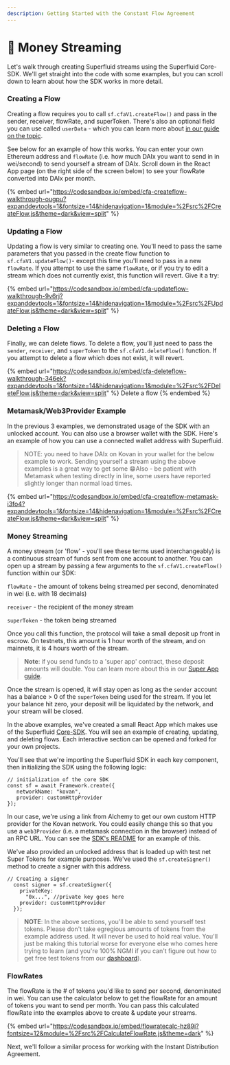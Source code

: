 ```yaml
---
description: Getting Started with the Constant Flow Agreement
---
```


# 🌊 Money Streaming

Let's walk through creating Superfluid streams using the Superfluid Core-SDK. We'll get straight into the code with some examples, but you can scroll down to learn about how the SDK works in more detail.

### Creating a Flow

Creating a flow requires you to call `sf.cfaV1.createFlow()` and pass in the sender, receiver, flowRate, and superToken. There's also an optional field you can use called `userData` - which you can learn more about [in our guide on the topic](../developer-guides/super-apps/user-data/).

See below for an example of how this works. You can enter your own Ethereum address and `flowRate` (i.e. how much DAIx you want to send in in wei/second) to send yourself a stream of DAIx. Scroll down in the React App page (on the right side of the screen below) to see your flowRate converted into DAIx per month.

{% embed url="https://codesandbox.io/embed/cfa-createflow-walkthrough-ougpu?expanddevtools=1&fontsize=14&hidenavigation=1&module=%2Fsrc%2FCreateFlow.js&theme=dark&view=split" %}

### Updating a Flow

Updating a flow is very similar to creating one. You'll need to pass the same parameters that you passed in the create flow function to `sf.cfaV1.updateFlow()`- except this time you'll need to pass in a new `flowRate`. If you attempt to use the same `flowRate`, or if you try to edit a stream which does not currently exist, this function will revert. Give it a try:

{% embed url="https://codesandbox.io/embed/cfa-updateflow-walkthrough-9v6rj?expanddevtools=1&fontsize=14&hidenavigation=1&module=%2Fsrc%2FUpdateFlow.js&theme=dark&view=split" %}

### Deleting a Flow

Finally, we can delete flows. To delete a flow, you'll just need to pass the `sender`, `receiver`, and `superToken` to the `sf.cfaV1.deleteFlow()` function. If you attempt to delete a flow which does not exist, it will revert.

{% embed url="https://codesandbox.io/embed/cfa-deleteflow-walkthrough-346ek?expanddevtools=1&fontsize=14&hidenavigation=1&module=%2Fsrc%2FDeleteFlow.js&theme=dark&view=split" %}
Delete a flow
{% endembed %}

### Metamask/Web3Provider Example

In the previous 3 examples, we demonstrated usage of the SDK with an unlocked account. You can also use a browser wallet with the SDK. Here's an example of how you can use a connected wallet address with Superfluid.

> NOTE: you need to have DAIx on Kovan in your wallet for the below example to work. Sending yourself a stream using the above examples is a great way to get some 😁Also - be patient with Metamask when testing directly in line, some users have reported slightly longer than normal load times.

{% embed url="https://codesandbox.io/embed/cfa-createflow-metamask-i3fo4?expanddevtools=1&fontsize=14&hidenavigation=1&module=%2Fsrc%2FCreateFlow.js&theme=dark&view=split" %}

### Money Streaming

A money stream (or 'flow' - you'll see these terms used interchangeably) is a continuous stream of funds sent from one account to another. You can open up a stream by passing a few arguments to the `sf.cfaV1.createFlow()` function within our SDK:

`flowRate` - the amount of tokens being streamed per second, denominated in wei (i.e. with 18 decimals)

`receiver` - the recipient of the money stream

`superToken` - the token being streamed

Once you call this function, the protocol will take a small deposit up front in escrow. On testnets, this amount is 1 hour worth of the stream, and on mainnets, it is 4 hours worth of the stream.

> **Note**: if you send funds to a 'super app' contract, these deposit amounts will double. You can learn more about this in our [Super App guide](../developer-guides/super-apps/super-app.md#super-app-deposits).

Once the stream is opened, it will stay open as long as the `sender` account has a balance > 0 of the `superToken` being used for the stream. If you let your balance hit zero, your deposit will be liquidated by the network, and your stream will be closed.

In the above examples, we've created a small React App which makes use of the Superfluid [Core-SDK](https://www.npmjs.com/package/@superfluid-finance/sdk-core). You will see an example of creating, updating, and deleting flows. Each interactive section can be opened and forked for your own projects.

You'll see that we're importing the Superfluid SDK in each key component, then initializing the SDK using the following logic:

```
// initialization of the core SDK
const sf = await Framework.create({ 
   networkName: "kovan", 
   provider: customHttpProvider 
});
```

In our case, we're using a link from Alchemy to get our own custom HTTP provider for the Kovan network. You could easily change this so that you use a `web3Provider` (i.e. a metamask connection in the browser) instead of an RPC URL. You can see the [SDK's README](https://github.com/superfluid-finance/protocol-monorepo/tree/dev/packages/sdk-core) for an example of this.

We've also provided an unlocked address that is loaded up with test net Super Tokens for example purposes. We've used the `sf.createSigner()` method to create a signer with this address.

```
// Creating a signer
  const signer = sf.createSigner({
    privateKey:
      "0x...", //private key goes here
    provider: customHttpProvider
  });
```

> **NOTE**: In the above sections, you'll be able to send yourself test tokens. Please don't take egregious amounts of tokens from the example address used. It will never be used to hold real value. You'll just be making this tutorial worse for everyone else who comes here trying to learn (and you're 100% NGMI if you can't figure out how to get free test tokens from our [dashboard](money-streaming-1.md#creating-a-flow)).

### FlowRates

The flowRate is the # of tokens you'd like to send per second, denominated in wei. You can use the calculator below to get the flowRate for an amount of tokens you want to send per month. You can pass this calculated flowRate into the examples above to create & update your streams.

{% embed url="https://codesandbox.io/embed/flowratecalc-hz89i?fontsize=12&module=%2Fsrc%2FCalculateFlowRate.js&theme=dark" %}

Next, we'll follow a similar process for working with the Instant Distribution Agreement.
